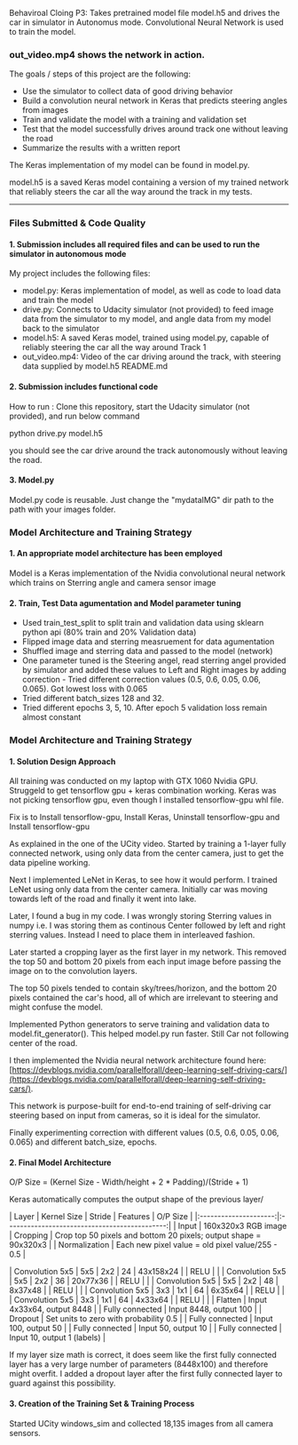 Behaviroal Cloing P3: Takes pretrained model file model.h5 and drives the car in simulator in Autonomus mode. Convolutional Neural Network is used to train the model.

### out_video.mp4 shows the network in action.

The goals / steps of this project are the following:
* Use the simulator to collect data of good driving behavior
* Build a convolution neural network in Keras that predicts steering angles from images
* Train and validate the model with a training and validation set
* Test that the model successfully drives around track one without leaving the road
* Summarize the results with a written report

The Keras implementation of my model can be found in model.py.  

model.h5 is a saved Keras model containing a version of my trained network
that reliably steers the car all the way around the track in my tests.

---
### Files Submitted & Code Quality

#### 1. Submission includes all required files and can be used to run the simulator in autonomous mode

My project includes the following files:
* model.py:  Keras implementation of model, as well as code to load data and train the model
* drive.py: Connects to Udacity simulator (not provided) to feed image data from the simulator to my model, and angle data from my model back to the simulator
* model.h5:  A saved Keras model, trained using model.py, capable of reliably steering the car all the way around Track 1
* out_video.mp4: Video of the car driving around the track, with steering data supplied by model.h5
README.md

#### 2. Submission includes functional code

How to run : Clone this repository, start the Udacity simulator (not provided), and run below command

python drive.py model.h5

you should see the car drive around the track autonomously without leaving the road.


#### 3. Model.py

Model.py code is reusable. Just change the "mydataIMG" dir path to the path with your images folder.

### Model Architecture and Training Strategy

#### 1. An appropriate model architecture has been employed

Model is a Keras implementation of the Nvidia convolutional neural network which trains on Sterring angle and camera sensor image

#### 2. Train, Test Data agumentation and Model parameter tuning

* Used train_test_split to split train and validation data using sklearn python api (80% train and 20% Validation data)
* Flipped image data and sterring measruement for data agumentation
* Shuffled image and sterring data and passed to the model (network)
* One parameter tuned is the Steering angel, read sterring angel provided by simulator and added these values to Left and Right images by adding correction - Tried different correction values (0.5, 0.6, 0.05, 0.06, 0.065). Got lowest loss with 0.065
* Tried different batch_sizes 128 and 32.
* Tried different epochs 3, 5, 10. After epoch 5 validation loss remain almost constant

### Model Architecture and Training Strategy

#### 1. Solution Design Approach

All training was conducted on my laptop with GTX 1060 Nvidia GPU. Struggeld to get tensorflow gpu + keras combination working.
Keras was not picking tensorflow gpu, even though I installed tensorflow-gpu whl file.

Fix is to Install tensorflow-gpu, Install Keras, Uninstall tensorflow-gpu and Install tensorflow-gpu

As explained in the one of the UCity video. Started by training a 1-layer fully connected network, using only data from the center camera, just to get the data pipeline working.  

Next I implemented LeNet in Keras, to see how it would perform. I trained LeNet using only data from the center camera. 
Initially car was moving towards left of the road and finally it went into lake.

Later, I found a bug in my code. I was wrongly storing Sterring values in numpy i.e. I was storing them as continous Center followed by left and right sterring values. Instead I need to place them in interleaved fashion.

Later started a cropping layer as the first layer in my network.  This removed the top 50
and bottom 20 pixels from each input image before passing the image on to the convolution layers.

The top 50 pixels tended to contain sky/trees/horizon, and the bottom 20 pixels contained the car's
hood, all of which are irrelevant to steering and might confuse the model.

Implemented Python generators to serve training and validation data to model.fit_generator(). This helped model.py run faster.
Still Car not following center of the road.

I then implemented the Nvidia neural network architecture found here:
[https://devblogs.nvidia.com/parallelforall/deep-learning-self-driving-cars/](https://devblogs.nvidia.com/parallelforall/deep-learning-self-driving-cars/).  

This network is purpose-built for end-to-end training of self-driving car steering based on input from
cameras, so it is ideal for the simulator. 

Finally experimenting correction with different values (0.5, 0.6, 0.05, 0.06, 0.065) and different batch_size, epochs.

#### 2. Final Model Architecture

O/P Size = (Kernel Size - Width/height + 2 * Padding)/(Stride + 1)

Keras automatically computes the output shape of the previous layer/

| Layer                 | Kernel Size |  Stride | Features |  O/P Size  |
|:---------------------:|:---------------------------------------------:|
| Input                 | 160x320x3 RGB image                                     
| Cropping              | Crop top 50 pixels and bottom 20 pixels; output shape = 90x320x3 |
| Normalization         | Each new pixel value = old pixel value/255 - 0.5      |

| Convolution 5x5       | 5x5  |  2x2 | 24 | 43x158x24  |
| RELU                  |                               |
| Convolution 5x5       | 5x5  | 2x2  | 36 | 20x77x36   |
| RELU                  |                               |
| Convolution 5x5       | 5x5  | 2x2  | 48 | 8x37x48    |
| RELU                  |                               |
| Convolution 5x5       | 3x3  | 1x1  | 64 | 6x35x64    |
| RELU                  |                               |
| Convolution 5x5       | 3x3  | 1x1  | 64 | 4x33x64    |
| RELU                  |                               |
| Flatten               | Input 4x33x64, output 8448    |
| Fully connected       | Input 8448, output 100        |
| Dropout               | Set units to zero with probability 0.5 |
| Fully connected       | Input 100, output 50          |
| Fully connected       | Input 50, output 10           |
| Fully connected       | Input 10, output 1 (labels)   |

If my layer size math is correct, it does seem like the first fully connected layer has a very large number of parameters
(8448x100) and therefore might overfit.
I added a dropout layer after the first fully connected layer to guard against this possibility.

#### 3. Creation of the Training Set & Training Process

Started UCity windows_sim and collected 18,135 images from all camera sensors.

[Data Collection]: ./images/data_collection.png
[Cetner Sensor Image]: ./images/center_2018_03_18_12_07_38_947.jpg
[Left Sensor Image]: ./images/left_2018_03_18_12_09_30_018.jpg.jpg
[Right Sensor Image]: ./images/right_2018_03_18_12_11_08_656.jpg
